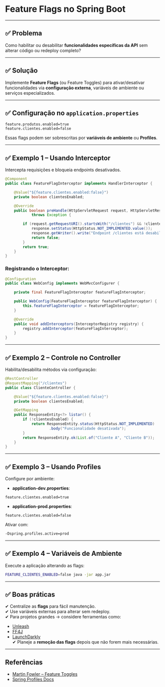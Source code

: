 # Feature Flags no Spring Boot

---

## ✅ Problema
Como habilitar ou desabilitar **funcionalidades específicas da API** sem alterar código ou redeploy completo?

---

## ✅ Solução
Implemente **Feature Flags** (ou Feature Toggles) para ativar/desativar funcionalidades via **configuração externa**, variáveis de ambiente ou serviços especializados.

---

## ✅ Configuração no `application.properties`
```properties
feature.produtos.enabled=true
feature.clientes.enabled=false
```

Essas flags podem ser sobrescritas por **variáveis de ambiente** ou **Profiles**.

---

## ✅ Exemplo 1 – Usando Interceptor
Intercepta requisições e bloqueia endpoints desativados.

```java
@Component
public class FeatureFlagInterceptor implements HandlerInterceptor {

    @Value("${feature.clientes.enabled:false}")
    private boolean clientesEnabled;

    @Override
    public boolean preHandle(HttpServletRequest request, HttpServletResponse response, Object handler)
            throws Exception {

        if (request.getRequestURI().startsWith("/clientes") && !clientesEnabled) {
            response.setStatus(HttpStatus.NOT_IMPLEMENTED.value());
            response.getWriter().write("Endpoint /clientes está desabilitado por feature flag.");
            return false;
        }
        return true;
    }
}
```

### Registrando o Interceptor:
```java
@Configuration
public class WebConfig implements WebMvcConfigurer {

    private final FeatureFlagInterceptor featureFlagInterceptor;

    public WebConfig(FeatureFlagInterceptor featureFlagInterceptor) {
        this.featureFlagInterceptor = featureFlagInterceptor;
    }

    @Override
    public void addInterceptors(InterceptorRegistry registry) {
        registry.addInterceptor(featureFlagInterceptor);
    }
}
```

---

## ✅ Exemplo 2 – Controle no Controller
Habilita/desabilita métodos via configuração:
```java
@RestController
@RequestMapping("/clientes")
public class ClienteController {

    @Value("${feature.clientes.enabled:false}")
    private boolean clientesEnabled;

    @GetMapping
    public ResponseEntity<?> listar() {
        if (!clientesEnabled) {
            return ResponseEntity.status(HttpStatus.NOT_IMPLEMENTED)
                    .body("Funcionalidade desativada");
        }
        return ResponseEntity.ok(List.of("Cliente A", "Cliente B"));
    }
}
```

---

## ✅ Exemplo 3 – Usando Profiles
Configure por ambiente:
- **application-dev.properties**:
```properties
feature.clientes.enabled=true
```
- **application-prod.properties**:
```properties
feature.clientes.enabled=false
```

Ativar com:
```bash
-Dspring.profiles.active=prod
```

---

## ✅ Exemplo 4 – Variáveis de Ambiente
Execute a aplicação alterando as flags:
```bash
FEATURE_CLIENTES_ENABLED=false java -jar app.jar
```

---

## ✅ Boas práticas
✔ Centralize as **flags** para fácil manutenção.  
✔ Use variáveis externas para alterar sem redeploy.  
✔ Para projetos grandes → considere ferramentas como:
  - [Unleash](https://www.getunleash.io/)
  - [FF4J](https://github.com/ff4j/ff4j)
  - [LaunchDarkly](https://launchdarkly.com/)  
✔ Planeje a **remoção das flags** depois que não forem mais necessárias.  

---

## Referências
- [Martin Fowler – Feature Toggles](https://martinfowler.com/bliki/FeatureToggle.html)
- [Spring Profiles Docs](https://docs.spring.io/spring-boot/docs/current/reference/html/features.html#features.profiles)
